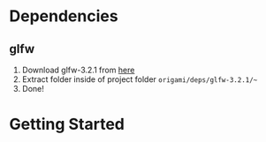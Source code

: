 # Dependencies
## glfw
1. Download glfw-3.2.1 from [here](https://www.glfw.org/download.html)
2. Extract folder inside of project folder
`origami/deps/glfw-3.2.1/~`
3. Done!

# Getting Started


